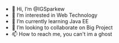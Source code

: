 - 👋 Hi, I’m @IGSparkew
- 👀 I’m interested in Web Technology
- 🌱 I’m currently learning Java EE
- 💞️ I’m looking to collaborate on Big Project
- 📫 How to reach me, you can't im a ghost 

<!---
IGSparkew/IGSparkew is a ✨ special ✨ repository because its `README.md` (this file) appears on your GitHub profile.
You can click the Preview link to take a look at your changes.
--->
